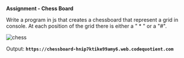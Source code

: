 **Assignment - Chess Board**

Write a program in js that creates a chessboard that represent a grid in console. At each position of the grid there is either a " * " or a "#".

![chess](https://user-images.githubusercontent.com/61765706/123724717-6fffb100-d8aa-11eb-97b2-cec2dbbd8814.png)

Output:
**```https://chessboard-hnip7ktike99amy6.web.codequotient.com```**

